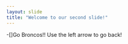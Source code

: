 ```yaml
---
layout: slide
title: "Welcome to our second slide!"
---
```

-[]Go Broncos!!
Use the left arrow to go back!
